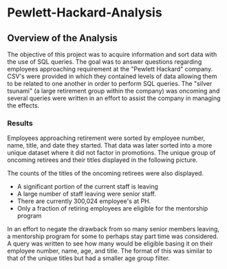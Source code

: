 # Pewlett-Hackard-Analysis

## Overview of the Analysis 

The objective of this project was to acquire information and sort data with the use of SQL queries. The goal was to answer questions regarding employees approaching requirement at the "Pewlett Hackard" company. CSV's were provided in which they contained levels of data allowing them to be related to one another in order to perform SQL queries. The "silver tsunami" (a large retirement group within the company) was oncoming and several queries were written in an effort to assist the company in managing the effects.


### Results 

Employees approaching retirement were sorted by employee number, name, title, and date they started. That data was later sorted into a more unique dataset where it did not factor in promotions. The unique group of oncoming retirees and their titles displayed in the following picture.


The counts of the titles of the oncoming retirees were also displayed.

* A significant portion of the current staff is leaving
* A large number of staff leaving were senior staff.
* There are currently 300,024 employee's at PH.
* Only a fraction of retiring employees are eligible for the mentorship program

In an effort to negate the drawback from so many senior members leaving, a mentorship program for some to perhaps stay part time was considered. A query was written to see how many would be eligible basing it on their employee number, name, age, and title. The format of this was similar to that of the unique titles but had a smaller age group filter.
